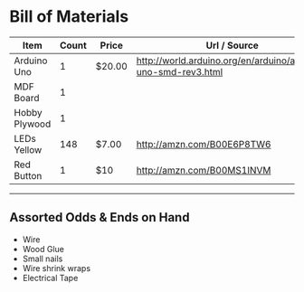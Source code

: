 # Bill of Materials

Item|Count|Price|Url / Source
----|-----|-----|------------
Arduino Uno|1|$20.00|http://world.arduino.org/en/arduino/arduino-uno-smd-rev3.html
MDF Board|1||
Hobby Plywood|1||
LEDs Yellow|148|$7.00|http://amzn.com/B00E6P8TW6
Red Button|1|$10|http://amzn.com/B00MS1INVM
----
## Assorted Odds &amp; Ends on Hand
* Wire
* Wood Glue
* Small nails
* Wire shrink wraps
* Electrical Tape
